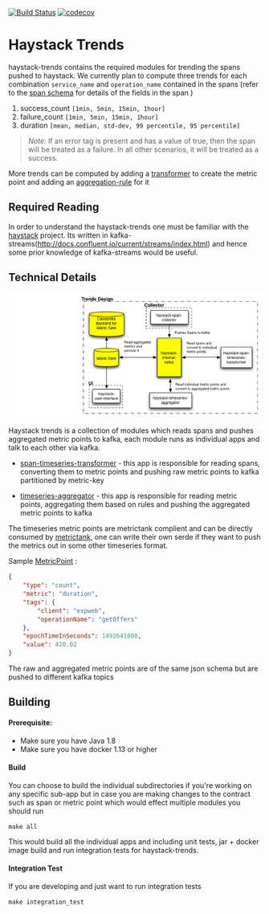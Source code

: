 [![Build Status](https://travis-ci.org/ExpediaDotCom/haystack-trends.svg?branch=master)](https://travis-ci.org/ExpediaDotCom/haystack-trends)
[![codecov](https://codecov.io/gh/ExpediaDotCom/haystack-trends/branch/master/graph/badge.svg)](https://codecov.io/gh/ExpediaDotCom/haystack-trends)

# Haystack Trends

haystack-trends contains the required modules for trending the spans pushed to haystack. We currently plan to compute three trends for each 
combination `service_name` and `operation_name` contained in the spans (refer to the [span schema](https://github.com/ExpediaDotCom/haystack-idl/blob/master/proto/span.proto) for details of the fields in the span  )

1. success_count `[1min, 5min, 15min, 1hour]`
2. failure_count `[1min, 5min, 15min, 1hour]`
3. duration `[mean, median, std-dev, 99 percentile, 95 percentile]`

> *Note:* If an error tag is present and has a value of true, then the span will be treated as a failure. In all other scenarios, it will be treated as a success. 

More trends can be computed by adding a [transformer](https://github.com/ExpediaDotCom/haystack-trends/tree/master/span-timeseries-transformer/src/main/scala/com/expedia/www/haystack/trends/transformer)
to create the metric point and adding an [aggregation-rule](https://github.com/ExpediaDotCom/haystack-trends/tree/master/timeseries-aggregator/src/main/scala/com/expedia/www/haystack/trends/aggregation/rules) for it

## Required Reading
 
In order to understand the haystack-trends one must be familiar with the [haystack](https://github.com/ExpediaDotCom/haystack) project. Its written in kafka-streams(http://docs.confluent.io/current/streams/index.html) 
and hence some prior knowledge of kafka-streams would be useful.
 
## Technical Details
![High Level Block Diagram](documents/diagrams/haystack_trends.png)


Haystack trends is a collection of modules which reads spans and pushes aggregated metric points to kafka, each module runs as individual apps and talk to each other via kafka.
    
* [span-timeseries-transformer](https://github.com/ExpediaDotCom/haystack-trends/tree/master/span-timeseries-transformer) - this app is responsible 
for reading spans, converting them to metric points and pushing raw metric points to kafka partitioned by metric-key

* [timeseries-aggregator](https://github.com/ExpediaDotCom/haystack-trends/tree/master/timeseries-aggregator) - this app is responsible 
for reading metric points, aggregating them based on rules and pushing the aggregated metric points to kafka

The timeseries metric points are metrictank complient and can be directly consumed by [metrictank](https://github.com/grafana/metrictank), one can write their own serde if they want to push the metrics out in some other timeseries format.

Sample [MetricPoint](https://github.com/ExpediaDotCom/haystack-trends/blob/master/commons/src/main/scala/com/expedia/www/haystack/trends/commons/entities/MetricPoint.scala) : 
```json
{
	"type": "count",
	"metric": "duration",
	"tags": {
		"client": "expweb",
		"operationName": "getOffers"
	},
	"epochTimeInSeconds": 1492641000,
	"value": 420.02
}
```
 
The raw and aggregated metric points are of the same json schema but are pushed to different kafka topics

## Building

#### Prerequisite: 

* Make sure you have Java 1.8
* Make sure you have docker 1.13 or higher

#### Build

You can choose to build the individual subdirectories if you're working on any specific sub-app but in case you are making changes to the contract 
such as span or metric point which would effect multiple modules you should run

```
make all
```
This would build all the individual apps and including unit tests, jar + docker image build and run integration tests for haystack-trends.


#### Integration Test

If you are developing and just want to run integration tests 
```
make integration_test

```

